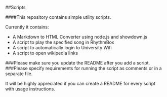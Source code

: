 ##Scripts

####This repository contains simple utility scripts.

Currently it contains:

* A Markdown to HTML Converter using node.js and showdown.js
* A script to play the specified song in RhythmBox
* A script to automatically login to University Wifi
* A script to open wikipedia links

###Please make sure you update the README after you add a script.
###Please specify requirements for running the script as comments or in a separate file.

It will be highly appreciated if you can create a README for every script with usage instructions.
